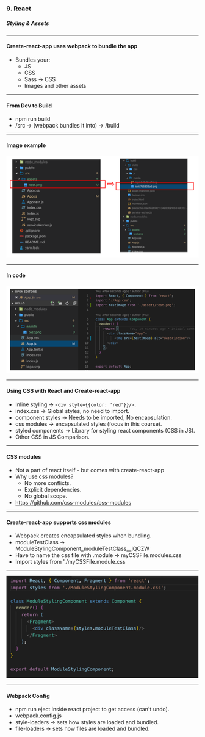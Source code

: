 ### 9. React
##### Styling & Assets

---

#### Create-react-app uses webpack to bundle the app

* Bundles your:
  * JS
  * CSS
  * Sass → CSS
  * Images and other assets

---

#### From Dev to Build

* npm run build
*  /src → (webpack bundles it into) → /build

---

#### Image example
<img src="/new/media/react-images/react-9/folders.png" alt="in folders">

---

#### In code
<img src="/new/media/react-images/react-9/code.png" alt="in code">

---

####  Using CSS with React and Create-react-app
* Inline styling → ```<div style={{color: 'red'}}/>```.
* index.css → Global styles, no need to import.
* component styles → Needs to be imported, No encapsulation.
* css modules → encapsulated styles (focus in this course).
* styled components → Library for styling react components (CSS in JS).
* Other CSS in JS Comparison.

---

#### CSS modules

* Not a part of react itself - but comes with create-react-app
* Why use css modules?
  * No more conflicts.
  * Explicit dependencies.
  * No global scope.
* <a href="https://github.com/css-modules/css-modules">https://github.com/css-modules/css-modules</a>

---

#### Create-react-app supports css modules

* Webpack creates encapsulated styles when bundling.
* moduleTestClass → ModuleStylingComponent_moduleTestClass__lQCZW
* Have to name the css file with .module → myCSSFile.modules.css
* Import styles from './myCSSFile.module.css

---

<img src="/new/media/react-images/react-9/css.png" alt="in folders">

---

#### Webpack Config

* npm run eject inside react project to get access (can't undo).
* webpack.config.js
* style-loaders → sets how styles are loaded and bundled.
* file-loaders → sets how files are loaded and bundled.